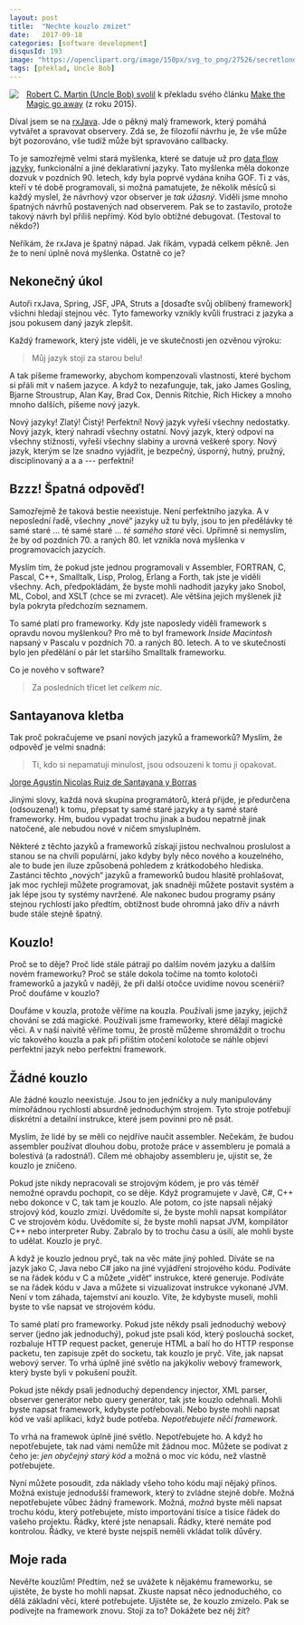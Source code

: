 ```yaml
---
layout: post
title:  "Nechte kouzlo zmizet"
date:   2017-09-18
categories: [software development]
disqusId: 193
image: "https://openclipart.org/image/150px/svg_to_png/27526/secretlondon-Wizard-s-Hat.png"
tags: [překlad, Uncle Bob]
---
```


<div style="float: left; margin: 0 1em 1em 0; text-align: center;"><a href="https://openclipart.org/detail/27526/wizards-hat"><img src="https://openclipart.org/image/150px/svg_to_png/27526/secretlondon-Wizard-s-Hat.png" /></a></div>

[Robert C. Martin (Uncle Bob) svolil](https://twitter.com/unclebobmartin/status/905899584056066048) k překladu svého článku [Make the Magic go away](https://8thlight.com/blog/uncle-bob/2015/08/06/let-the-magic-die.html) (z roku 2015).

Díval jsem se na [rxJava](https://github.com/ReactiveX/RxJava/wiki/How-To-Use-RxJava). Jde o pěkný malý framework, který pomáhá vytvářet a spravovat observery. Zdá se, že filozofií návrhu je, že vše může být pozorováno, vše tudíž může být spravováno callbacky.

To je samozřejmě velmi stará myšlenka, které se datuje už pro [data flow jazyky](https://en.wikipedia.org/wiki/Dataflow_programming), funkcionální a jiné deklarativní jazyky. Tato myšlenka měla dokonze dozvuk v pozdních 90. letech, kdy byla poprvé vydána kniha GOF. Ti z vás, kteří v té době programovali, si možná pamatujete, že několik měsíců si každý myslel, že návrhový vzor observer je _tak úžasný_. Viděli jsme mnoho špatných návrhů postavených nad observerem. Pak se to zastavilo, protože takový návrh byl příliš nepřímý. Kód bylo obtížné debugovat. (Testoval to někdo?) 

Neříkám, že rxJava je špatný nápad. Jak říkám, vypadá celkem pěkně. Jen že to není úplně nová myšlenka. Ostatně co je?
<!--more-->

## Nekonečný úkol

Autoři rxJava, Spring, JSF, JPA, Struts a [dosaďte svůj oblíbený framework] všichni hledají stejnou věc. Tyto fameworky vznikly kvůli frustraci z jazyka a jsou pokusem daný jazyk zlepšit.

Každý framework, který jste viděli, je ve skutečnosti jen ozvěnou výroku:

> Můj jazyk stojí za starou belu!

A tak píšeme frameworky, abychom kompenzovali vlastnosti, které bychom si přáli mít v našem jazyce. A když to nezafunguje, tak, jako James Gosling, Bjarne Stroustrup, Alan Kay, Brad Cox, Dennis Ritchie, Rich Hickey a mnoho mnoho dalších, píšeme nový jazyk.

Nový jazyky! Zlatý! Čistý! Perfektní! Nový jazyk vyřeší všechny nedostatky. Nový jazyk, který nahradí všechny ostatní. Nový jazyk, který odpoví na všechny stížnosti, vyřeší všechny slabiny a urovná veškeré spory. Nový jazyk, kterým se lze snadno vyjádřit, je bezpečný, úsporný, hutný, pružný, disciplinovaný a a a --- perfektní!

## Bzzz! Špatná odpověď!

Samozřejmě že taková bestie neexistuje. Není perfektního jazyka. A v neposlední řadě, všechny „nové“ jazyky už tu byly, jsou to jen předělávky té samé staré ... té samé staré ... _té samého staré_ věci. Upřímně si nemyslím, že by od pozdních 70. a raných 80. let vznikla nová myšlenka v programovacích jazycích.

Myslím tím, že pokud jste jednou programovali v Assembler, FORTRAN, C, Pascal, C++, Smalltalk, Lisp, Prolog, Erlang a Forth, tak jste je viděli všechny. Ach, předpokládám, že byste mohli nadhodit jazyky jako Snobol, ML, Cobol, and XSLT (chce se mi zvracet). Ale většina jejich myšlenek již byla pokryta předchozím seznamem.

To samé platí pro frameworky. Kdy jste naposledy viděli framework s opravdu novou myšlenkou? Pro mě to byl framework _Inside Macintosh_ napsaný v Pascalu v pozdních 70. a raných 80. letech. A to ve skutečnosti bylo jen předělání o pár let staršího Smalltalk frameworku.

Co je nového v software?

> Za posledních třicet let _celkem nic_.

## Santayanova kletba

Tak proč pokračujeme ve psaní nových jazyků a frameworků? Myslím, že odpověď je velmi snadná:

> Ti, kdo si nepamatují minulost, jsou odsouzeni k tomu ji opakovat.

[Jorge Agustin Nicolas Ruiz de Santayana y Borras](https://en.wikipedia.org/wiki/George_Santayana)	

Jinými slovy, každá nová skupina programátorů, která přijde, je předurčena (odsouzena!) k tomu, přepsat ty samé staré jazyky a ty samé staré frameworky. Hm, budou vypadat trochu jinak a budou nepatrně jinak natočené, ale nebudou nové v ničem smysluplném. 

Některé z těchto jazyků a frameworků získají jistou nechvalnou proslulost a stanou se na chvíli populární, jako kdyby byly něco nového a kouzelného, ale to bude jen iluze způsobená pohledem z krátkodobého hlediska. Zastánci těchto „nových“ jazyků a frameworků budou hlasitě prohlašovat, jak moc rychleji můžete programovat, jak snadněji můžete postavit systém a jak lépe jsou ty systémy navržené. Ale nakonec budou programy psány stejnou rychlostí jako předtím, obtížnost bude ohromná jako dřív a návrh bude stále stejně špatný.  

## Kouzlo!

Proč se to děje? Proč lidé stále pátrají po dalším novém jazyku a dalším novém frameworku? Proč se stále dokola točíme na tomto kolotoči frameworků a jazyků v naději, že při další otočce uvidíme novou scenérii? Proč doufáme v kouzlo? 

Doufáme v kouzla, protože věříme na kouzla. Používali jsme jazyky, jejichž chování se zdá magické. Používali jsme frameworky, které dělají magické věci. A v naší naivitě věříme tomu, že prostě můžeme shromáždit o trochu víc takového kouzla a pak při příštím otočení kolotoče se náhle objeví perfektní jazyk nebo perfektní framework. 

## Žádné kouzlo

Ale žádné kouzlo neexistuje. Jsou to jen jedničky a nuly manipulovány mimořádnou rychlostí absurdně jednoduchým strojem. Tyto stroje potřebují diskrétní a detailní instrukce, které jsem povinni pro ně psát.

Myslím, že lidé by se měli co nejdříve naučit assembler. Nečekám, že budou assembler používat dlouhou dobu, protože práce v assembleru je pomalá a bolestivá (a radostná!). Cílem mé obhajoby assembleru je, ujistit se, že kouzlo je zničeno. 

Pokud jste nikdy nepracovali se strojovým kódem, je pro vás téměř nemožné opravdu pochopit, co se děje. Když programujete v Javě, C#, C++ nebo dokonce v C, tak tam je kouzlo. Ale potom, co jste napsali nějaký strojový kód, kouzlo zmizí. Uvědomíte si, že byste mohli napsat kompilátor C ve strojovém kódu. Uvědomíte si, že byste mohli napsat JVM, kompilátor C++ nebo interpreter Ruby. Zabralo by to trochu času a úsilí, ale mohli byste to udělat. Kouzlo je pryč.
 
 A když je kouzlo jednou pryč, tak na věc máte jiný pohled. Díváte se na jazyk jako C, Java nebo C# jako na jiné vyjádření strojového kódu. Podíváte se na řádek kódu v C a můžete „vidět“ instrukce, které generuje. Podíváte se na řádek kódu v Java a můžete si vizualizovat instrukce vykonané JVM. Není v tom záhada, tajemství ani kouzlo. Víte, že kdybyste museli, mohli byste to vše napsat ve strojovém kódu.

To samé platí pro frameworky. Pokud jste někdy psali jednoduchý webový server (jedno jak jednoduchý), pokud jste psali kód, který poslouchá socket, rozbaluje HTTP request packet, generuje HTML a balí ho do HTTP response packetu, ten zapisuje zpět do socketu, tak kouzlo je pryč. Víte, jak napsat webový server. To vrhá úplně jiné světlo na jakýkoliv webový framework, který byste byli v pokušení použít.

Pokud jste někdy psali jednoduchý dependency injector, XML parser, observer generátor nebo query generátor, tak jste kouzlo odehnali. Mohli byste napsat framework, kdybyste potřebovali. Nebo byste mohli napsat kód ve vaší aplikaci, když bude potřeba. _Nepotřebujete něčí framework._

To vrhá na framewok úplně jiné světlo. Nepotřebujete ho. A když ho nepotřebujete, tak nad vámi nemůže mít žádnou moc. Můžete se podívat z čeho je: _jen obyčejný starý kód_ a možná o moc víc kódu, než vlastně potřebujete.

Nyní můžete posoudit, zda náklady všeho toho kódu mají nějaký přínos. Možná existuje jednodušší framework, který to zvládne stejně dobře. Možná nepotřebujete vůbec žádný framework. Možná, _možná_ byste měli napsat trochu kódu, který potřebujete, místo importování tisíce a tisíce řádek do vašeho projektu. Řádky, které jste nenapsali. Řádky, které nemáte pod kontrolou. Řádky, ve které byste nejspíš neměli vkládat tolik důvěry.  

## Moje rada

Nevěřte kouzlům! Předtím, než se uvážete k nějakému frameworku, se ujistěte, že byste ho mohli napsat. Zkuste napsat něco jednoduchého, co 
dělá základní věci, které potřebujete. Ujistěte se, že kouzlo zmizelo. Pak se podívejte na framework znovu. Stojí za to? Dokážete bez něj žít?